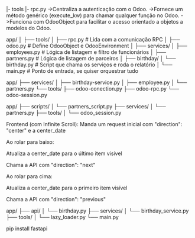 |- tools
    |- rpc.py
        ->Centraliza a autenticação com o Odoo.
        ->Fornece um método genérico (execute_kw) para chamar qualquer função no Odoo.
        ->Funciona com OdooObject para facilitar o acesso orientado a objetos a modelos do Odoo.


app/
│
├── tools/
│   ├── rpc.py             # Lida com a comunicação RPC
│   ├── odoo.py            # Define OdooObject e OdooEnvironment
│
├── services/
│   ├── employees.py       # Lógica de listagem e filtro de funcionários
│   ├── partners.py        # Lógica de listagem de parceiros
│
├── birthday/
│   └── birthday.py        # Script que chama os serviços e roda o relatório
│
└── main.py                # Ponto de entrada, se quiser orquestrar tudo



app/
├── services/
│   ├── birthday-service.py
│   ├── employee.py
│   └── partners.py
└── tools/
    ├── odoo-conection.py
    ├── odoo-rpc.py
    └── odoo-session.py


app/
├── scripts/
│   └── partners_script.py
├── services/
│   └── partners.py
├── tools/
│   └── odoo_session.py


 Frontend (com Infinite Scroll):
Manda um request inicial com "direction": "center" e a center_date

Ao rolar para baixo:

Atualiza a center_date para o último item visível

Chama a API com "direction": "next"

Ao rolar para cima:

Atualiza a center_date para o primeiro item visível

Chama a API com "direction": "previous"


app/
├── api/
│   └── birthday.py
├── services/
│   └── birthday_service.py
├── tools/
│   └── lazy_loader.py
└── main.py


pip install fastapi
